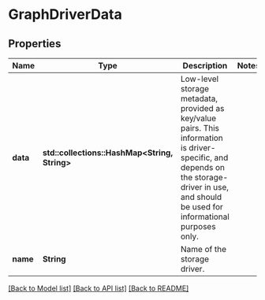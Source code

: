 # GraphDriverData

## Properties

Name | Type | Description | Notes
------------ | ------------- | ------------- | -------------
**data** | **std::collections::HashMap<String, String>** | Low-level storage metadata, provided as key/value pairs.  This information is driver-specific, and depends on the storage-driver in use, and should be used for informational purposes only. | 
**name** | **String** | Name of the storage driver. | 

[[Back to Model list]](../README.md#documentation-for-models) [[Back to API list]](../README.md#documentation-for-api-endpoints) [[Back to README]](../README.md)


